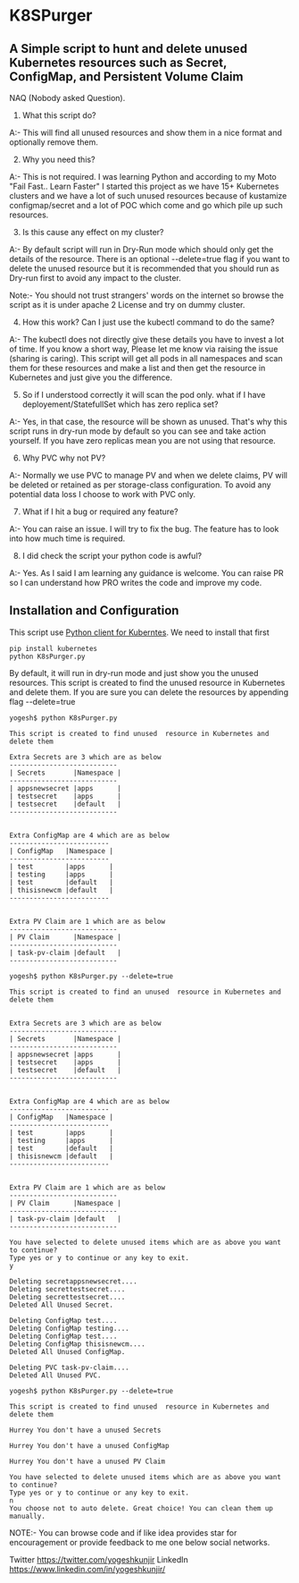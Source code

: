 <!--
Licensed to the Apache Software Foundation (ASF) under one
or more contributor license agreements.  See the NOTICE file
distributed with this work for additional information
regarding copyright ownership.  The ASF licenses this file
to you under the Apache License, Version 2.0 (the
"License"); you may not use this file except in compliance
with the License.  You may obtain a copy of the License at

  http://www.apache.org/licenses/LICENSE-2.0

Unless required by applicable law or agreed to in writing,
software distributed under the License is distributed on an
"AS IS" BASIS, WITHOUT WARRANTIES OR CONDITIONS OF ANY
KIND, either express or implied.  See the License for the
specific language governing permissions and limitations
under the License.
-->

# K8SPurger

## A Simple script to hunt and delete unused Kubernetes resources such as Secret, ConfigMap, and Persistent Volume Claim

NAQ (Nobody asked Question).

1) What this script do?

A:- This will find all unused resources and show them in a nice format and optionally remove them.

2) Why you need this?

A:- This is not required. I was learning Python and according to my Moto "Fail Fast.. Learn Faster" I started this project as we have 15+ Kubernetes clusters and we have a lot of such unused resources because of kustamize configmap/secret and a lot of POC which come and go which pile up such resources.

3) Is this cause any effect on my cluster?

A:- By default script will run in Dry-Run mode which should only get the details of the resource. There is an optional --delete=true flag if you want to delete the unused resource but it is recommended that you should run as Dry-run first to avoid any impact to the cluster. 

Note:- You should not trust strangers' words on the internet so browse the script as it is under apache 2 License and try on dummy cluster.

4) How this work? Can I just use the kubectl command to do the same?

A:- The kubectl does not directly give these details you have to invest a lot of time. If you know a short way, Please let me know via raising the issue (sharing is caring). This script will get all pods in all namespaces and scan them for these resources and make a list and then get the resource in Kubernetes and just give you the difference.

5) So if I understood correctly it will scan the pod only. what if I have deployement/StatefullSet which has zero replica set?

A:- Yes, in that case, the resource will be shown as unused. That's why this script runs in dry-run mode by default so you can see and take action yourself. If you have zero replicas mean you are not using that resource.

6) Why PVC why not PV?

A:- Normally we use PVC to manage PV and when we delete claims, PV will be deleted or retained as per storage-class configuration. To avoid any potential data loss I choose to work with PVC only.

7) What if I hit a bug or required any feature?

A:- You can raise an issue. I will try to fix the bug. The feature has to look into how much time is required.

8) I did check the script your python code is awful?

A:- Yes. As I said I am learning any guidance is welcome. You can raise PR so I can understand how PRO writes the code and improve my code.



## Installation and Configuration

This script use [Python client for Kuberntes](https://github.com/kubernetes-client/python). We need to install that first

```
pip install kubernetes
python K8sPurger.py
```

By default, it will run in dry-run mode and just show you the unused resources. This script is created to find the unused resource in Kubernetes and delete them. If you are sure you can delete the resources by appending flag --delete=true


```
yogesh$ python K8sPurger.py

This script is created to find unused  resource in Kubernetes and delete them

Extra Secrets are 3 which are as below
---------------------------
| Secrets       |Namespace |
---------------------------
| appsnewsecret |apps      |
| testsecret    |apps      |
| testsecret    |default   |
---------------------------
 

Extra ConfigMap are 4 which are as below
-------------------------
| ConfigMap   |Namespace |
-------------------------
| test        |apps      |
| testing     |apps      |
| test        |default   |
| thisisnewcm |default   |
-------------------------
 

Extra PV Claim are 1 which are as below
---------------------------
| PV Claim      |Namespace |
---------------------------
| task-pv-claim |default   |
---------------------------

yogesh$ python K8sPurger.py --delete=true

This script is created to find an unused  resource in Kubernetes and delete them


Extra Secrets are 3 which are as below
---------------------------
| Secrets       |Namespace |
---------------------------
| appsnewsecret |apps      |
| testsecret    |apps      |
| testsecret    |default   |
---------------------------
 

Extra ConfigMap are 4 which are as below
-------------------------
| ConfigMap   |Namespace |
-------------------------
| test        |apps      |
| testing     |apps      |
| test        |default   |
| thisisnewcm |default   |
-------------------------
 

Extra PV Claim are 1 which are as below
---------------------------
| PV Claim      |Namespace |
---------------------------
| task-pv-claim |default   |
---------------------------
 
You have selected to delete unused items which are as above you want to continue?
Type yes or y to continue or any key to exit.
y

Deleting secretappsnewsecret....
Deleting secrettestsecret....
Deleting secrettestsecret....
Deleted All Unused Secret.

Deleting ConfigMap test....
Deleting ConfigMap testing....
Deleting ConfigMap test....
Deleting ConfigMap thisisnewcm....
Deleted All Unused ConfigMap.

Deleting PVC task-pv-claim....
Deleted All Unused PVC.

yogesh$ python K8sPurger.py --delete=true

This script is created to find unused  resource in Kubernetes and delete them

Hurrey You don't have a unused Secrets
 
Hurrey You don't have a unused ConfigMap
 
Hurrey You don't have a unused PV Claim
 
You have selected to delete unused items which are as above you want to continue?
Type yes or y to continue or any key to exit.
n
You choose not to auto delete. Great choice! You can clean them up manually.
```

NOTE:- You can browse code and if like idea provides star for encouragement or provide feedback to me one below social networks.

Twitter https://twitter.com/yogeshkunjir LinkedIn https://www.linkedin.com/in/yogeshkunjir/